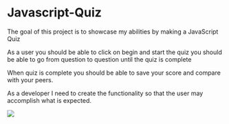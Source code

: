 # Javascript-Quiz

The goal of this project is to showcase my abilities by making a JavaScript Quiz

As a user you should be able to click on begin and start the quiz
you should be able to go from question to question until the quiz is complete

When quiz is complete you should be able to save your score and compare with your peers.



As a developer I need to create the functionality so that the user may accomplish what is expected.


![](assets%5CImages%5CScreenshot%20(8).png)